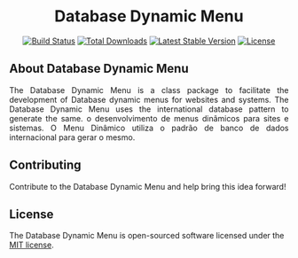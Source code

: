 <p align="center">
   <h1 align="center">Database Dynamic Menu</h1>
</p>

<p align="center">
   <a href="https://travis-ci.org/life-code/dynamic-menu"><img src="https://travis-ci.org/life-code/database-dynamic-menu.svg" alt="Build Status"></a>
   <a href="https://packagist.org/packages/life-code/database-dynamic-menu"><img src="https://poser.pugx.org/life-code/database-dynamic-menu/d/total.svg" alt="Total Downloads"></a>
   <a href="https://packagist.org/packages/life-code/database-dynamic-menu"><img src="https://poser.pugx.org/life-code/database-dynamic-menu/v/stable.svg" alt="Latest Stable Version"></a>
   <a href="https://packagist.org/packages/life-code/database-dynamic-menu"><img src="https://poser.pugx.org/life-code/database-dynamic-menu/license.svg" alt="License"></a>
</p>


## About Database Dynamic Menu
<p align="justify">
   The Database Dynamic Menu is a class package to facilitate the development of Database dynamic menus for websites and systems. The Database Dynamic Menu uses the international database pattern to generate the same. o desenvolvimento de menus dinâmicos para sites e sistemas. O Menu Dinâmico utiliza o padrão de banco de dados internacional para gerar o mesmo.
<p>

## Contributing
Contribute to the Database Dynamic Menu and help bring this idea forward!

## License
The Database Dynamic Menu is open-sourced software licensed under the [MIT license](http://opensource.org/licenses/MIT).